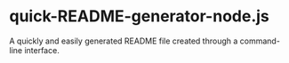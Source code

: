 # quick-README-generator-node.js
A quickly and easily generated README file created through a command-line interface.
